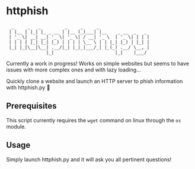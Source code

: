 # httphish
```
  _     _   _         _     _     _                   
 | |__ | |_| |_ _ __ | |__ (_)___| |__    _ __  _   _ 
 | '_ \| __| __| '_ \| '_ \| / __| '_ \  | '_ \| | | |
 | | | | |_| |_| |_) | | | | \__ \ | | |_| |_) | |_| |
 |_| |_|\__|\__| .__/|_| |_|_|___/_| |_(_) .__/ \__, |
               |_|                       |_|    |___/  
```

Currently a work in progress! Works on simple websites but seems to have issues with more complex ones and with lazy loading...

Quickly clone a website and launch an HTTP server to phish information with httphish.py 🐍

## Prerequisites

This script currently requires the `wget` command on linux through the `os` module.

## Usage

Simply launch httphish.py and it will ask you all pertinent questions!
